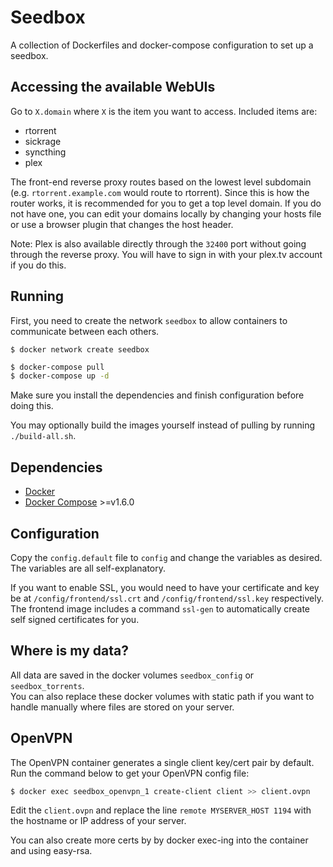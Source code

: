 # Seedbox
A collection of Dockerfiles and docker-compose configuration to set up a
seedbox.

## Accessing the available WebUIs
Go to `X.domain` where `X` is the item you want to access.
Included items are:
- rtorrent
- sickrage
- syncthing
- plex

The front-end reverse proxy routes based on the lowest level subdomain (e.g.
`rtorrent.example.com` would route to rtorrent). Since this is how the router
works, it is recommended for you to get a top level domain. If you do not have
one, you can edit your domains locally by changing your hosts file or use a
browser plugin that changes the host header.

Note: Plex is also available directly through the `32400` port without going
through the reverse proxy. You will have to sign in with your plex.tv account
if you do this.

## Running

First, you need to create the network `seedbox` to allow containers to communicate between
each others.

    $ docker network create seedbox

```sh
$ docker-compose pull
$ docker-compose up -d
```
Make sure you install the dependencies and finish configuration before doing
this.

You may optionally build the images yourself instead of pulling by running
`./build-all.sh`.

## Dependencies
- [Docker](https://github.com/docker/docker)
- [Docker Compose](https://github.com/docker/compose) >=v1.6.0

## Configuration
Copy the `config.default` file to `config` and change the variables as desired.
The variables are all self-explanatory.

If you want to enable SSL, you would need to have your certificate and key be
at `/config/frontend/ssl.crt` and `/config/frontend/ssl.key` respectively.  The
frontend image includes a command `ssl-gen` to automatically create self signed
certificates for you.

## Where is my data?
All data are saved in the docker volumes `seedbox_config` or
`seedbox_torrents`.  
You can also replace these docker volumes with static path if you want to handle manually
where files are stored on your server.

## OpenVPN
The OpenVPN container generates a single client key/cert pair by default.
Run the command below to get your OpenVPN config file:
```sh
$ docker exec seedbox_openvpn_1 create-client client >> client.ovpn
```
Edit the `client.ovpn` and replace the line `remote MYSERVER_HOST 1194` with
the hostname or IP address of your server.

You can also create more certs by by docker exec-ing into the container and
using easy-rsa.
